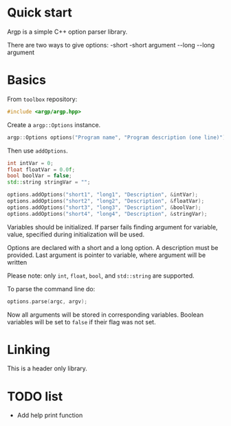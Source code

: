 # Quick start

Argp is a simple C++ option parser library.

There are two ways to give options:
    -short
    -short argument
    --long
    --long argument

# Basics

From `toolbox` repository:
```cpp
#include <argp/argp.hpp>
```

Create a `argp::Options` instance.

```cpp
argp::Options options("Program name", "Program description (one line)");
```

Then use `addOptions`.

```cpp
int intVar = 0;
float floatVar = 0.0f;
bool boolVar = false;
std::string stringVar = "";

options.addOptions("short1", "long1", "Description", &intVar);
options.addOptions("short2", "long2", "Description", &floatVar);
options.addOptions("short3", "long3", "Description", &boolVar);
options.addOptions("short4", "long4", "Description", &stringVar);
```
Variables should be initialized. If parser fails finding argument for variable, value, specified during initialization will be used.

Options are declared with a short and a long option. A description must be provided. Last argument is pointer to variable, where argument will be written

Please note: only `int`, `float`, `bool`, and `std::string` are supported.

To parse the command line do:

```cpp
options.parse(argc, argv);
```

Now all arguments will be stored in corresponding variables. Boolean variables will be set to `false` if their flag was not set.

# Linking

This is a header only library.

# TODO list

* Add help print function